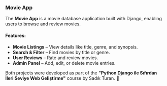 
### Movie App  

The **Movie App** is a movie database application built with Django, enabling users to browse and review movies.  

#### Features:  
- **Movie Listings** – View details like title, genre, and synopsis.  
- **Search & Filter** – Find movies by title or genre.  
- **User Reviews** – Rate and review movies.  
- **Admin Panel** – Add, edit, or delete movie entries.  

Both projects were developed as part of the **"Python Django ile Sıfırdan İleri Seviye Web Geliştirme"** course by Sadık Turan. 🚀
